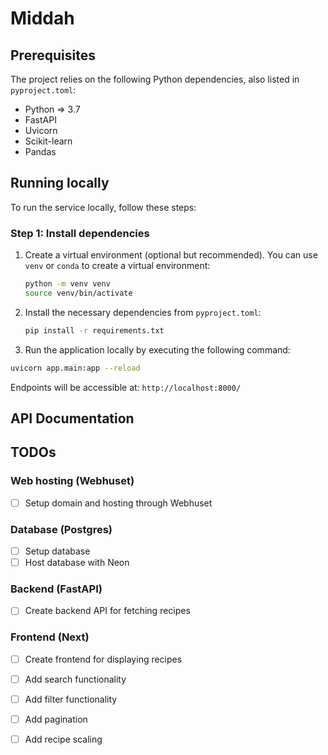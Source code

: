 # Middah

## Prerequisites

The project relies on the following Python dependencies, also listed in `pyproject.toml`:

- Python => 3.7
- FastAPI
- Uvicorn
- Scikit-learn
- Pandas

## Running locally

To run the service locally, follow these steps:

### Step 1: Install dependencies

1. Create a virtual environment (optional but recommended). You can use `venv` or `conda` to create a virtual
   environment:

    ```bash
    python -m venv venv
    source venv/bin/activate
    ```


2. Install the necessary dependencies from `pyproject.toml`:

   ```bash
   pip install -r requirements.txt 
   ```

3. Run the application locally by executing the following command:

```bash
uvicorn app.main:app --reload
```

Endpoints will be accessible at: `http://localhost:8000/`

## API Documentation

## TODOs

### Web hosting (Webhuset)

- [ ] Setup domain and hosting through Webhuset

### Database (Postgres)

- [ ] Setup database
- [ ] Host database with Neon

### Backend (FastAPI)

- [ ] Create backend API for fetching recipes

### Frontend (Next)

- [ ] Create frontend for displaying recipes
- [ ] Add search functionality
- [ ] Add filter functionality
- [ ] Add pagination
- [ ] Add recipe scaling 

